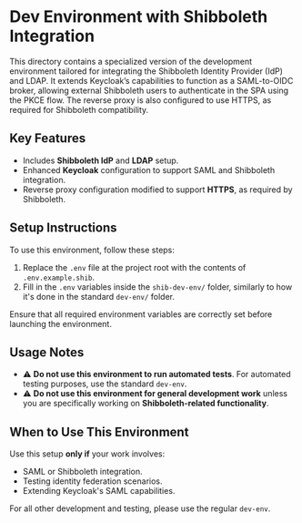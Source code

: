 # Dev Environment with Shibboleth Integration

This directory contains a specialized version of the development environment tailored for integrating the Shibboleth Identity Provider (IdP) and LDAP. It extends Keycloak’s capabilities to function as a SAML-to-OIDC broker, allowing external Shibboleth users to authenticate in the SPA using the PKCE flow. The reverse proxy is also configured to use HTTPS, as required for Shibboleth compatibility.

## Key Features

- Includes **Shibboleth IdP** and **LDAP** setup.
- Enhanced **Keycloak** configuration to support SAML and Shibboleth integration.
- Reverse proxy configuration modified to support **HTTPS**, as required by Shibboleth.

## Setup Instructions

To use this environment, follow these steps:

1. Replace the `.env` file at the project root with the contents of `.env.example.shib`.
2. Fill in the `.env` variables inside the `shib-dev-env/` folder, similarly to how it's done in the standard `dev-env/` folder.

Ensure that all required environment variables are correctly set before launching the environment.

## Usage Notes

- ⚠️ **Do not use this environment to run automated tests**. For automated testing purposes, use the standard `dev-env`.
- ⚠️ **Do not use this environment for general development work** unless you are specifically working on **Shibboleth-related functionality**.

## When to Use This Environment

Use this setup **only if** your work involves:

- SAML or Shibboleth integration.
- Testing identity federation scenarios.
- Extending Keycloak's SAML capabilities.

For all other development and testing, please use the regular `dev-env`.
